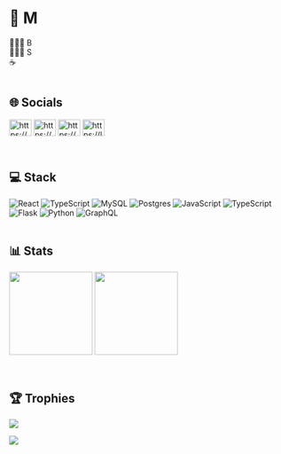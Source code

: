 # 🧙 M
👩🏻‍💻 B<br>👩🏻‍🎓 S<br>☕ <br>
<br/>

## 🌐 Socials
<p align="left">
<a href="https://www.linkedin.com/in/francisco-mahon/" target="blank"><img align="center" src="https://raw.githubusercontent.com/rahuldkjain/github-profile-readme-generator/master/src/images/icons/Social/linked-in-alt.svg" alt="https://www.linkedin.com/in/francisco-mahon/" height="30" width="40" /></a>
<a href="https://stackoverflow.com/users/19523435/fran-mahon?tab=profile" target="blank"><img align="center" src="https://raw.githubusercontent.com/rahuldkjain/github-profile-readme-generator/master/src/images/icons/Social/stack-overflow.svg" alt="https://stackoverflow.com/users/19523435/fran-mahon?tab=profile" height="30" width="40" /></a>
<a href="https://www.hackerrank.com/profile/fran_mahon" target="blank"><img align="center" src="https://raw.githubusercontent.com/rahuldkjain/github-profile-readme-generator/master/src/images/icons/Social/hackerrank.svg" alt="https://www.hackerrank.com/profile/fran_mahon" height="30" width="40" /></a>
<a href="https://leetcode.com/u/franmahon/" target="blank"><img align="center" src="https://raw.githubusercontent.com/rahuldkjain/github-profile-readme-generator/master/src/images/icons/Social/leet-code.svg" alt="https://leetcode.com/u/franmahon/" height="30" width="40" /></a>
</p>
<br/>

## 💻 Stack
![React](https://img.shields.io/badge/react-%2320232a.svg?style=for-the-badge&logo=react&logoColor=%2361DAFB) ![TypeScript](https://img.shields.io/badge/typescript-%23007ACC.svg?style=for-the-badge&logo=typescript&logoColor=white) ![MySQL](https://img.shields.io/badge/mysql-4479A1.svg?style=for-the-badge&logo=mysql&logoColor=white) ![Postgres](https://img.shields.io/badge/postgres-%23316192.svg?style=for-the-badge&logo=postgresql&logoColor=white) ![JavaScript](https://img.shields.io/badge/javascript-%23323330.svg?style=for-the-badge&logo=javascript&logoColor=%23F7DF1E) ![TypeScript](https://img.shields.io/badge/typescript-%23007ACC.svg?style=for-the-badge&logo=typescript&logoColor=white) ![Flask](https://img.shields.io/badge/flask-%23000.svg?style=for-the-badge&logo=flask&logoColor=white) ![Python](https://img.shields.io/badge/python-3670A0?style=for-the-badge&logo=python&logoColor=ffdd54) ![GraphQL](https://img.shields.io/badge/-GraphQL-E10098?style=for-the-badge&logo=graphql&logoColor=white)
<br/>
<br/>

## 📊 Stats
<p style="text-align: left;">
  <img src="https://github-readme-stats.vercel.app/api?username=FrMahon&theme=radical&hide_border=false&include_all_commits=true&count_private=true" height="150"/>
  <img src="https://nirzak-streak-stats.vercel.app/?user=FrMahon&theme=radical&hide_border=false" height="150"/>
</p>
<br/>

## 🏆 Trophies
![](https://github-profile-trophy.vercel.app/?username=FrMahon&theme=radical&no-frame=true&no-bg=false&margin-w=4)
<br/>

![](https://komarev.com/ghpvc/?username=FrMahon&color=blue&abbreviated=true)
